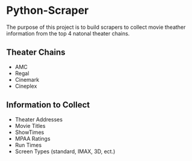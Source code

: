 # Python-Scraper

The purpose of this project is to build scrapers to collect movie theather information from the top 4 natonal theater chains.

## Theater Chains
* AMC
* Regal
* Cinemark
* Cineplex

## Information to Collect
* Theater Addresses
* Movie Titles
* ShowTimes
* MPAA Ratings
* Run Times
* Screen Types (standard, IMAX, 3D, ect.)
